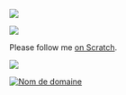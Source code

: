 <p align="left"><img src="https://img.shields.io/badge/-HTML5-E34F26?style=flat&logo=html5&logoColor=white&link=https://github.com/ELDRAZI-17e=true" /></p>

<p align="left"><img src="https://github-readme-stats.vercel.app/api?username=ELDRAZI-17&theme=tokyonight&show_icons=true&hide_border=true&count_private=true" /></p>

<p>Please follow me <a href="https://scratch.mit.edu/users/ELDRAZI-17/">on Scratch</a>.</p>

<p align="left"><img src="https://img.shields.io/github/repo-size/ELDRAZI-17/ELDRAZI-17"/></p>

<a href='http://www.azote.org/' title='Nom de domaine' target='_blank'><img
src='http://www.azote.org/pub/azote_468_60_blanc.gif ' alt='Nom de domaine' border="0" /></a>
